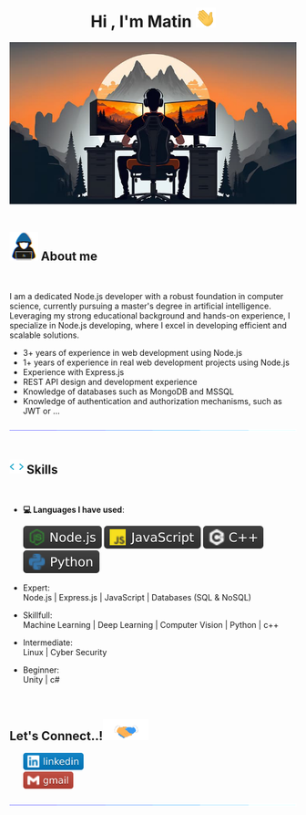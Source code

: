 
<h1 align="center"><b>Hi , I'm Matin </b><img src="https://raw.githubusercontent.com/Matin-Ar/Matin-Ar/main/Images/hello.gif" width="35"></h1>
<!--  -->
<div align='center'>
<img src="https://raw.githubusercontent.com/Matin-Ar/Matin-Ar/main/Images/main.jpg" style="max-width: 100%;">
</div>
<br>

	
## <picture><img src = "https://raw.githubusercontent.com/Matin-Ar/Matin-Ar/main/Images/aboutMe.gif" width = 50px></picture> **About me**

<br>

I am a dedicated Node.js developer with a robust foundation in computer science,
currently pursuing a master's degree in artificial intelligence. Leveraging my strong
educational background and hands-on experience, I specialize in Node.js developing,
where I excel in developing efficient and scalable solutions.

- 3+ years of experience in web development using Node.js
- 1+ years of experience in real web development projects using Node.js
- Experience with Express.js
- REST API design and development experience
- Knowledge of databases such as MongoDB and MSSQL
- Knowledge of authentication and authorization mechanisms, such as JWT or … 


<img src="https://raw.githubusercontent.com/Matin-Ar/Matin-Ar/main/Images/line.gif"><br><br>

## <img src="https://raw.githubusercontent.com/Matin-Ar/Matin-Ar/main/Images/skill.gif" width ="25"><b> Skills</b>
<br>

<p align="center">

- **💻 Languages I have used**:
    
    ![Node.js](https://raw.githubusercontent.com/Matin-Ar/Matin-Ar/main/Images/nodejs.svg)
    ![JavaScript](https://raw.githubusercontent.com/Matin-Ar/Matin-Ar/main/Images/javaScript.svg)
    ![C++](https://raw.githubusercontent.com/Matin-Ar/Matin-Ar/main/Images/cpp.svg)
    ![Python](https://raw.githubusercontent.com/Matin-Ar/Matin-Ar/main/Images/python.svg)

    
- Expert:
  <br>
  Node.js | Express.js | JavaScript | Databases (SQL & NoSQL)

- Skillfull:
  <br>
  Machine Learning | Deep Learning | Computer Vision | Python | c++

- Intermediate:
  <br>
  Linux | Cyber Security

- Beginner:
  <br>
  Unity | c#



</p>


<br>

## <b> Let's Connect..!</b><img src="https://raw.githubusercontent.com/Matin-Ar/Matin-Ar/main/Images/connect.gif" width ="80">

<div align='left'>

<ul>
<a href="https://www.linkedin.com/in/matin-araghi/" rel="nofollow"><img height="30" src="https://raw.githubusercontent.com/Matin-Ar/Matin-Ar/main/Images/linkedin.svg" style="max-width: 100%;"></a>

<br>
<a href="mailto:araghimatin@gmail.com/"><img height="30" src="https://raw.githubusercontent.com/Matin-Ar/Matin-Ar/f739d08c516d5cb03c4d1a6627e17e1e85b8e671/Images/gmail.svg" style="max-width: 100%;"></a>

</ul>
</div>

<img src="https://raw.githubusercontent.com/Matin-Ar/Matin-Ar/main/Images/line.gif">
<br>
<br>
<br>
